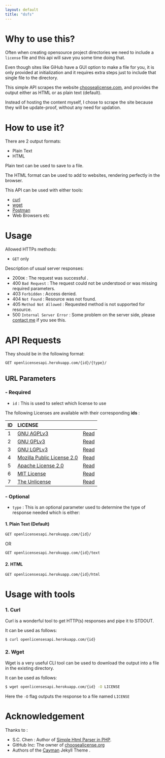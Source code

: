 ```yaml
---
layout: default
title: "dsfs"
---
```



# Why to use this?


Often when creating opensource project directories we need to include a `license` file and this api will save you some time doing that.

Even though sites like GiHub have a GUI option to make a file for you, it is only provided at initialization and it requires extra steps just to include that single file to the directory.

This simple API scrapes the website [choosealicense.com](https://choosealicense.com/), and provides the output either as HTML or as plain text (default). 

Instead of hosting the content myself, I chose to scrape the site because they will be update-proof, without any need for updation.

# How to use it?

There are 2 output formats:
- Plain Text
- HTML

Plain text can be used to save to a file.

The HTML format can be used to add to websites, rendering perfectly in the browser.

This API can be used with either tools:
- [curl](https://curl.haxx.se/)
- [wget](https://www.gnu.org/software/wget/)
- [Postman](https://www.getpostman.com/)
- Web Browsers etc

# Usage

Allowed HTTPs methods:
- `GET` only

Description of usual server responses:
- 200`OK` : The request was successful .
- 400 `Bad Request` : The request could not be understood or was missing required parameters.
- 403 `Forbidden` : Access denied.
- 404 `Not Found` : Resource was not found.
- 405 `Method Not Allowed` : Requested method is not supported for resource.
- 500 `Internal Server Error` : Some problem on the server side, please [contact me](https://github.com/abhishekbalam/openlicensesapi/issues?q=is%3Aissue+is%3Aopen+sort%3Aupdated-desc) if you see this.


# API  Requests

They should be in the following format: 

```bash
GET openlicensesapi.herokuapp.com/{id}/{type}/
```

## URL Parameters

### - Required

- `id` : This is used to select which license to use

The following Licenses are available with their corresponding **ids** :

| ID | LICENSE                                                                     |         |
|:---|:----------------------------------------------------------------------------|:--------|
| 1  | [GNU AGPLv3](https://choosealicense.com/licenses/agpl-3.0/)                 | [Read](https://openlicensesapi.herokuapp.com/1/html)  |
| 2  | [GNU GPLv3](https://choosealicense.com/licenses/gpl-3.0/)                   | [Read](https://openlicensesapi.herokuapp.com/1/html)  |
| 3  | [GNU LGPLv3](https://choosealicense.com/licenses/lgpl-3.0/)                 | [Read](https://openlicensesapi.herokuapp.com/1/html)  |
| 4  | [Mozilla Public License 2.0](https://choosealicense.com/licenses/mpl-2.0/)  | [Read](https://openlicensesapi.herokuapp.com/1/html)  |
| 5  | [Apache License 2.0](https://choosealicense.com/licenses/apache-2.0/)       | [Read](https://openlicensesapi.herokuapp.com/1/html)  |
| 6  | [MIT License](https://choosealicense.com/licenses/mit/)                     | [Read](https://openlicensesapi.herokuapp.com/1/html)  |
| 7  | [The Unlicense](https://choosealicense.com/licenses/unlicense/)             | [Read](https://openlicensesapi.herokuapp.com/1/html)  |


### - Optional 

- `type` : This is an optional parameter used to determine the type of response needed which is either:

#### 1. Plain Text (Default)

```bash
GET openlicensesapi.herokuapp.com/{id}/
```

OR

```bash
GET openlicensesapi.herokuapp.com/{id}/text
```


#### 2. HTML 

```bash
GET openlicensesapi.herokuapp.com/{id}/html
```

# Usage with tools

### 1. Curl

Curl is a wonderful tool to get HTTP(s) responses and pipe it to STDOUT.

It can be used as follows:

```bash
$ curl openlicensesapi.herokuapp.com/{id}
```

### 2. Wget

Wget is a very useful CLI tool can be used to download the output into a file in the existing directory.

It can be used as follows:

```bash
$ wget openlicensesapi.herokuapp.com/{id} -O LICENSE
```
Here the `-O` flag outputs the response to a file named `LICENSE`

# Acknowledgement

Thanks to :
- S.C. Chen : Author of [Simple Html Parser in PHP](http://simplehtmldom.sourceforge.net/).
- GitHub Inc: The owner of [choosealicense.org](https://choosealicense.com/)
- Authors of the [Cayman](https://github.com/pages-themes/cayman) Jekyll Theme .